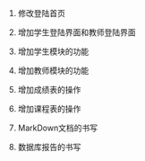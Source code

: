 
1. 修改登陆首页

2. 增加学生登陆界面和教师登陆界面

3. 增加学生模块的功能

4. 增加教师模块的功能

5. 增加成绩表的操作

6. 增加课程表的操作

7. MarkDown文档的书写

8. 数据库报告的书写
